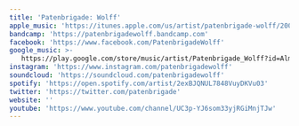 ```yaml
---
title: 'Patenbrigade: Wolff'
apple_music: 'https://itunes.apple.com/us/artist/patenbrigade-wolff/200571034'
bandcamp: 'https://patenbrigadewolff.bandcamp.com'
facebook: 'https://www.facebook.com/PatenbrigadeWolff'
google_music: >-
   https://play.google.com/store/music/artist/Patenbrigade_Wolff?id=Almdwb4mruakryso5zqypx4v62a
instagram: 'https://www.instagram.com/patenbrigadewolff'
soundcloud: 'https://soundcloud.com/patenbrigadewolff'
spotify: 'https://open.spotify.com/artist/2exBJQNUL7848VuyDKVu03'
twitter: 'https://twitter.com/patenbrigade'
website: ''
youtube: 'https://www.youtube.com/channel/UC3p-YJ6som33yjRGiMnjTJw'
---
```

